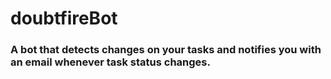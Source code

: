 # doubtfireBot
### A bot that detects changes on your tasks and notifies you with an email whenever task status changes.
